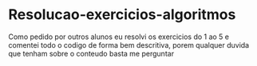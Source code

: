 # Resolucao-exercicios-algoritmos
Como pedido por outros alunos eu resolvi os exercicios do 1 ao 5 e comentei todo o codigo de forma bem descritiva, porem qualquer duvida que tenham sobre o conteudo basta me perguntar
